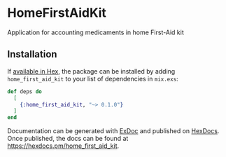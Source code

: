 # HomeFirstAidKit

Application for accounting medicaments in home First-Aid kit

## Installation

If [available in Hex](https://hex.pm/docs/publish), the package can be installed
by adding `home_first_aid_kit` to your list of dependencies in `mix.exs`:

```elixir
def deps do
  [
    {:home_first_aid_kit, "~> 0.1.0"}
  ]
end
```

Documentation can be generated with [ExDoc](https://github.com/elixir-lang/ex_doc)
and published on [HexDocs](https://hexdocs.pm). Once published, the docs can
be found at <https://hexdocs.pm/home_first_aid_kit>.

